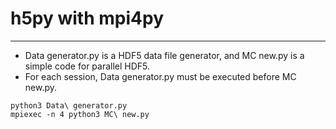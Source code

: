 # h5py with mpi4py
---
* Data generator.py is a HDF5 data file generator, and MC new.py is a simple code for parallel HDF5.
* For each session, Data generator.py must be executed before MC new.py.
```shell
python3 Data\ generator.py
mpiexec -n 4 python3 MC\ new.py
```
